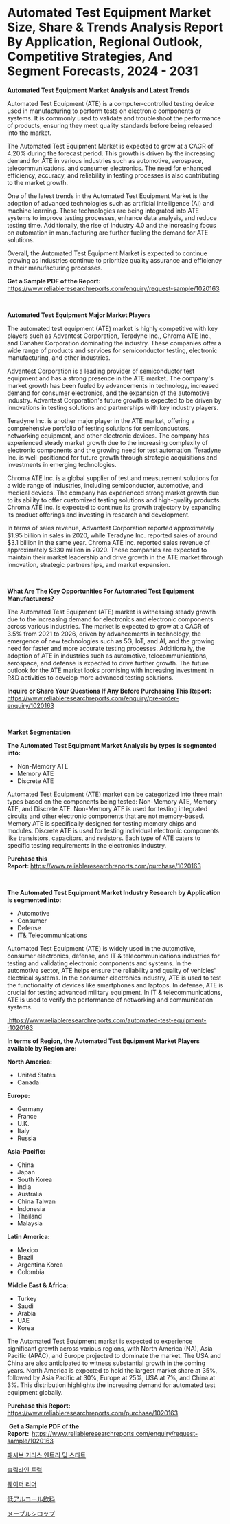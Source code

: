 <p><h1>Automated Test Equipment Market Size, Share & Trends Analysis Report By Application, Regional Outlook, Competitive Strategies, And Segment Forecasts, 2024 - 2031</h1></p><p><strong>Automated Test Equipment Market Analysis and Latest Trends</strong></p>
<p><p>Automated Test Equipment (ATE) is a computer-controlled testing device used in manufacturing to perform tests on electronic components or systems. It is commonly used to validate and troubleshoot the performance of products, ensuring they meet quality standards before being released into the market.</p><p>The Automated Test Equipment Market is expected to grow at a CAGR of 4.20% during the forecast period. This growth is driven by the increasing demand for ATE in various industries such as automotive, aerospace, telecommunications, and consumer electronics. The need for enhanced efficiency, accuracy, and reliability in testing processes is also contributing to the market growth.</p><p>One of the latest trends in the Automated Test Equipment Market is the adoption of advanced technologies such as artificial intelligence (AI) and machine learning. These technologies are being integrated into ATE systems to improve testing processes, enhance data analysis, and reduce testing time. Additionally, the rise of Industry 4.0 and the increasing focus on automation in manufacturing are further fueling the demand for ATE solutions.</p><p>Overall, the Automated Test Equipment Market is expected to continue growing as industries continue to prioritize quality assurance and efficiency in their manufacturing processes.</p></p>
<p><strong>Get a Sample PDF of the Report:&nbsp;</strong> <a href="https://www.reliableresearchreports.com/enquiry/request-sample/1020163">https://www.reliableresearchreports.com/enquiry/request-sample/1020163</a></p>
<p>&nbsp;</p>
<p><strong>Automated Test Equipment Major Market Players</strong></p>
<p><p>The automated test equipment (ATE) market is highly competitive with key players such as Advantest Corporation, Teradyne Inc., Chroma ATE Inc., and Danaher Corporation dominating the industry. These companies offer a wide range of products and services for semiconductor testing, electronic manufacturing, and other industries.</p><p>Advantest Corporation is a leading provider of semiconductor test equipment and has a strong presence in the ATE market. The company's market growth has been fueled by advancements in technology, increased demand for consumer electronics, and the expansion of the automotive industry. Advantest Corporation's future growth is expected to be driven by innovations in testing solutions and partnerships with key industry players.</p><p>Teradyne Inc. is another major player in the ATE market, offering a comprehensive portfolio of testing solutions for semiconductors, networking equipment, and other electronic devices. The company has experienced steady market growth due to the increasing complexity of electronic components and the growing need for test automation. Teradyne Inc. is well-positioned for future growth through strategic acquisitions and investments in emerging technologies.</p><p>Chroma ATE Inc. is a global supplier of test and measurement solutions for a wide range of industries, including semiconductor, automotive, and medical devices. The company has experienced strong market growth due to its ability to offer customized testing solutions and high-quality products. Chroma ATE Inc. is expected to continue its growth trajectory by expanding its product offerings and investing in research and development.</p><p>In terms of sales revenue, Advantest Corporation reported approximately $1.95 billion in sales in 2020, while Teradyne Inc. reported sales of around $3.1 billion in the same year. Chroma ATE Inc. reported sales revenue of approximately $330 million in 2020. These companies are expected to maintain their market leadership and drive growth in the ATE market through innovation, strategic partnerships, and market expansion.</p></p>
<p>&nbsp;</p>
<p><strong>What Are The Key Opportunities For Automated Test Equipment Manufacturers?</strong></p>
<p><p>The Automated Test Equipment (ATE) market is witnessing steady growth due to the increasing demand for electronics and electronic components across various industries. The market is expected to grow at a CAGR of 3.5% from 2021 to 2026, driven by advancements in technology, the emergence of new technologies such as 5G, IoT, and AI, and the growing need for faster and more accurate testing processes. Additionally, the adoption of ATE in industries such as automotive, telecommunications, aerospace, and defense is expected to drive further growth. The future outlook for the ATE market looks promising with increasing investment in R&D activities to develop more advanced testing solutions.</p></p>
<p><strong>Inquire or Share Your Questions If Any Before Purchasing This Report:</strong> <a href="https://www.reliableresearchreports.com/enquiry/pre-order-enquiry/1020163">https://www.reliableresearchreports.com/enquiry/pre-order-enquiry/1020163</a></p>
<p>&nbsp;</p>
<p><strong>Market Segmentation</strong></p>
<p><strong>The Automated Test Equipment Market Analysis by types is segmented into:</strong></p>
<p><ul><li>Non-Memory ATE</li><li>Memory ATE</li><li>Discrete ATE</li></ul></p>
<p><p>Automated Test Equipment (ATE) market can be categorized into three main types based on the components being tested: Non-Memory ATE, Memory ATE, and Discrete ATE. Non-Memory ATE is used for testing integrated circuits and other electronic components that are not memory-based. Memory ATE is specifically designed for testing memory chips and modules. Discrete ATE is used for testing individual electronic components like transistors, capacitors, and resistors. Each type of ATE caters to specific testing requirements in the electronics industry.</p></p>
<p><strong>Purchase this Report:&nbsp;</strong><a href="https://www.reliableresearchreports.com/purchase/1020163">https://www.reliableresearchreports.com/purchase/1020163</a></p>
<p>&nbsp;</p>
<p><strong>The Automated Test Equipment Market Industry Research by Application is segmented into:</strong></p>
<p><ul><li>Automotive</li><li>Consumer</li><li>Defense</li><li>IT& Telecommunications</li></ul></p>
<p><p>Automated Test Equipment (ATE) is widely used in the automotive, consumer electronics, defense, and IT & telecommunications industries for testing and validating electronic components and systems. In the automotive sector, ATE helps ensure the reliability and quality of vehicles' electrical systems. In the consumer electronics industry, ATE is used to test the functionality of devices like smartphones and laptops. In defense, ATE is crucial for testing advanced military equipment. In IT & telecommunications, ATE is used to verify the performance of networking and communication systems.</p></p>
<p><a href="https://www.reliableresearchreports.com/automated-test-equipment-r1020163">&nbsp;https://www.reliableresearchreports.com/automated-test-equipment-r1020163</a></p>
<p><strong>In terms of Region, the Automated Test Equipment Market Players available by Region are:</strong></p>
<p>
    <p> <strong> North America: </strong>
        <ul>
            <li>United States</li>
            <li>Canada</li>
        </ul>
        </p> 
    <p> <strong> Europe: </strong>
        <ul>
            <li>Germany</li>
            <li>France</li>
            <li>U.K.</li>
            <li>Italy</li>
            <li>Russia</li>
        </ul>
        </p> 
    <p> <strong> Asia-Pacific: </strong>
        <ul>
            <li>China</li>
            <li>Japan</li>
            <li>South Korea</li>
            <li>India</li>
            <li>Australia</li>
            <li>China Taiwan</li>
            <li>Indonesia</li>
            <li>Thailand</li>
            <li>Malaysia</li>
        </ul>
        </p> 
    <p> <strong> Latin America: </strong>
        <ul>
            <li>Mexico</li>
            <li>Brazil</li>
            <li>Argentina Korea</li>
            <li>Colombia</li>
        </ul>
        </p> 
    <p> <strong> Middle East & Africa: </strong>
        <ul>
            <li>Turkey</li>
            <li>Saudi</li>
            <li>Arabia</li>
            <li>UAE</li>
            <li>Korea</li>
        </ul>
    </p>
    </p>
<p><p>The Automated Test Equipment market is expected to experience significant growth across various regions, with North America (NA), Asia Pacific (APAC), and Europe projected to dominate the market. The USA and China are also anticipated to witness substantial growth in the coming years. North America is expected to hold the largest market share at 35%, followed by Asia Pacific at 30%, Europe at 25%, USA at 7%, and China at 3%. This distribution highlights the increasing demand for automated test equipment globally.</p></p>
<p><strong>Purchase this Report: </strong><a href="https://www.reliableresearchreports.com/purchase/1020163">https://www.reliableresearchreports.com/purchase/1020163</a></p>
<p>&nbsp;<strong>Get a Sample PDF of the Report:&nbsp;&nbsp;</strong><a href="https://www.reliableresearchreports.com/enquiry/request-sample/1020163">https://www.reliableresearchreports.com/enquiry/request-sample/1020163</a></p>
<p><strong></strong></p>
<p><p><a href="https://medium.com/@jodyomenick905/%ED%8C%A8%EC%8B%9C%EB%B8%8C-%ED%82%A4%EB%A6%AC%EC%8A%A4-%EC%97%94%ED%8A%B8%EB%A6%AC%EC%99%80-%EC%8A%A4%ED%83%80%ED%8A%B8-%EC%8B%9C%EC%9E%A5-%EC%8B%9C%EC%9E%A5-cagr-%EC%8B%9C%EC%9E%A5-%ED%8A%B8%EB%A0%8C%EB%93%9C-%EB%B0%8F-%EC%84%B1%EC%9E%A5-%EC%A0%84%EB%9E%B5%EC%97%90-%EB%8C%80%ED%95%9C-%ED%86%B5%EC%B0%B0%EB%A0%A5-2f2da2be07d9">패시브 키리스 엔트리 및 스타트</a></p><p><a href="https://github.com/fernandotryO5lson96765/Market-Research-Report-List-1/blob/main/337409019328.md">슬릭라인 트럭</a></p><p><a href="https://medium.com/@jomosley1999/%EC%9B%A8%EC%9D%B4%ED%8D%BC-%EB%A6%AC%EB%8D%94-%EC%8B%9C%EC%9E%A5-%EB%B6%84%EC%84%9D-%EB%B0%8F-2024%EB%85%84%EB%B6%80%ED%84%B0-2031%EB%85%84%EA%B9%8C%EC%A7%80%EC%9D%98-%ED%81%AC%EA%B8%B0-%EC%98%88%EC%B8%A1-d05fd15cbd60">웨이퍼 리더</a></p><p><a href="https://medium.com/@darieenson678546/%E4%BD%8E%E3%82%A2%E3%83%AB%E3%82%B3%E3%83%BC%E3%83%AB%E9%A3%B2%E6%96%99%E5%B8%82%E5%A0%B4%E3%81%AE%E6%8C%87%E6%A8%99%E3%81%AE%E8%A7%A3%E8%AA%AD-%E5%B8%82%E5%A0%B4%E3%82%B7%E3%82%A7%E3%82%A2-%E3%83%88%E3%83%AC%E3%83%B3%E3%83%89-%E6%88%90%E9%95%B7%E3%83%91%E3%82%BF%E3%83%BC%E3%83%B3-7c5f33ed54b4">低アルコール飲料</a></p><p><a href="https://medium.com/@mookiesville/%E3%83%A1%E3%83%BC%E3%83%97%E3%83%AB%E3%82%B7%E3%83%AD%E3%83%83%E3%83%97%E3%81%AE%E5%B8%82%E5%A0%B4%E8%A6%8F%E6%A8%A1%E3%81%A8%E5%B8%82%E5%A0%B4%E5%8B%95%E5%90%91-%E5%AE%8C%E5%85%A8%E3%81%AA%E7%94%A3%E6%A5%AD%E6%A6%82%E8%A6%81-2024%E5%B9%B4%E3%81%8B%E3%82%892031%E5%B9%B4%E3%81%BE%E3%81%A7-d3753f8c1e36">メープルシロップ</a></p></p>